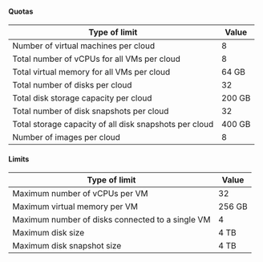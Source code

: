 #### Quotas

| Type of limit | Value |
| ----- | ----- |
| Number of virtual machines per cloud | 8 |
| Total number of vCPUs for all VMs per cloud | 8 |
| Total virtual memory for all VMs per cloud | 64 GB |
| Total number of disks per cloud | 32 |
| Total disk storage capacity per cloud | 200 GB |
| Total number of disk snapshots per cloud | 32 |
| Total storage capacity of all disk snapshots per cloud | 400 GB |
| Number of images per cloud | 8 |

#### Limits

| Type of limit | Value |
| ----- | ----- |
| Maximum number of vCPUs per VM | 32 |
| Maximum virtual memory per VM | 256 GB |
| Maximum number of disks connected to a single VM | 4 |
| Maximum disk size | 4 TB |
| Maximum disk snapshot size | 4 TB |

